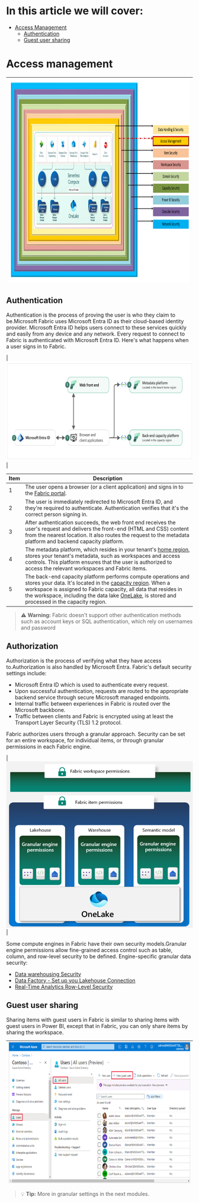 # In this article we will cover:

* [Access Management](#access-management)
  * [Authentication](#authentication)
  * [Guest user sharing](#guest-user-sharing)

# Access management

|<img src='/Assests/Security/Media/AccessLayer.PNG' width='1000' height='550'>|
| ----------- | 

## Authentication

Authentication is the process of proving the user is who they claim to be.Microsoft Fabric uses Microsoft Entra ID as their cloud-based identity provider. Microsoft Entra  ID helps users connect to these services quickly and easily from any device and any network. Every request to connect to Fabric is authenticated with Microsoft Entra ID. Here's what happens when a user signs in to Fabric.

|<img src='/Assests/Security/Media/UserSignIn.PNG' width='600' height='270'>|

| **Item** | **Description** |
| --- | --- |
|1| The user opens a browser (or a client application) and signs in to the [Fabric portal](https://app.fabric.microsoft.com/). |
|2| The user is immediately redirected to Microsoft Entra ID, and they're required to authenticate. Authentication verifies that it's the correct person signing in. |
|3| After authentication succeeds, the web front end receives the user's request and delivers the front-end (HTML and CSS) content from the nearest location. It also routes the request to the metadata platform and backend capacity platform. |
|4| The metadata platform, which resides in your tenant's [home region](../admin/find-fabric-home-region.md), stores your tenant's metadata, such as workspaces and access controls. This platform ensures that the user is authorized to access the relevant workspaces and Fabric items. |
|5| The back-end capacity platform performs compute operations and stores your data. It's located in the [capacity region](../admin/service-admin-premium-multi-geo.md). When a workspace is assigned to Fabric capacity, all data that resides in the workspace, including the data lake [OneLake](../onelake/onelake-overview.md), is stored and processed in the capacity region. |

> :warning: **Warning:** Fabric doesn't support other authentication methods such as account keys or SQL 
authentication, which rely on usernames and password

## Authorization

Authorization is the process of verifying what they have access to.Authorization is also handled by Microsoft Entra. Fabric's default security settings include:

* Microsoft Entra ID which is used to authenticate every request.
* Upon successful authentication, requests are routed to the appropriate backend service through secure Microsoft managed endpoints.
* Internal traffic between experiences in Fabric is routed over the Microsoft backbone.
* Traffic between clients and Fabric is encrypted using at least the Transport Layer Security (TLS) 1.2 protocol.

Fabric authorizes users through a granular approach. Security can be set for an entire workspace, for individual items, or through granular permissions in each Fabric engine.

|<img src='/Assests/Security/Media/GranularPermissions.png' width='580' height='450'>|

Some compute engines in Fabric have their own security models.Granular engine permissions allow fine-grained access control such as table, column, and row-level security to be defined. Engine-specific granular data security:

* [Data warehousing Security](https://learn.microsoft.com/fabric/data-warehouse/security)
* [Data Factory - Set up you Lakehouse Connection](https://learn.microsoft.com/fabric/data-factory/connector-lakehouse-overview)
* [Real-Time Analytics Row-Level Security](https://learn.microsoft.com/azure/data-explorer/kusto/management/row-level-security-policy)

## Guest user sharing 

Sharing items with guest users in Fabric is similar to sharing items with guest users in Power BI, except that in Fabric, you can only share items by sharing the workspace.

|<img src='/Assests/Security/Media/GuestUser.png' width='700' height='380'>|
|-------|

> :bulb: **Tip:** More in granular settings in the next modules.